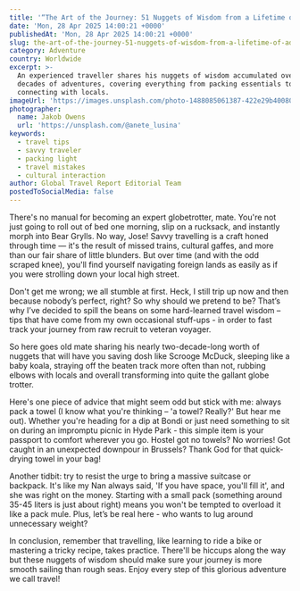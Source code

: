 ```yaml
---
title: '“The Art of the Journey: 51 Nuggets of Wisdom from a Lifetime of Adventures”'
date: 'Mon, 28 Apr 2025 14:00:21 +0000'
publishedAt: 'Mon, 28 Apr 2025 14:00:21 +0000'
slug: the-art-of-the-journey-51-nuggets-of-wisdom-from-a-lifetime-of-adventures
category: Adventure
country: Worldwide
excerpt: >-
  An experienced traveller shares his nuggets of wisdom accumulated over two
  decades of adventures, covering everything from packing essentials to
  connecting with locals.
imageUrl: 'https://images.unsplash.com/photo-1488085061387-422e29b40080'
photographer:
  name: Jakob Owens
  url: 'https://unsplash.com/@anete_lusina'
keywords:
  - travel tips
  - savvy traveler
  - packing light
  - travel mistakes
  - cultural interaction
author: Global Travel Report Editorial Team
postedToSocialMedia: false
---
```

There's no manual for becoming an expert globetrotter, mate. You're not just going to roll out of bed one morning, slip on a rucksack, and instantly morph into Bear Grylls. No way, Jose! Savvy travelling is a craft honed through time — it's the result of missed trains, cultural gaffes, and more than our fair share of little blunders. But over time (and with the odd scraped knee), you'll find yourself navigating foreign lands as easily as if you were strolling down your local high street.

Don't get me wrong; we all stumble at first. Heck, I still trip up now and then because nobody’s perfect, right? So why should we pretend to be? That’s why I’ve decided to spill the beans on some hard-learned travel wisdom – tips that have come from my own occasional stuff-ups - in order to fast track your journey from raw recruit to veteran voyager. 

So here goes old mate sharing his nearly two-decade-long worth of nuggets that will have you saving dosh like Scrooge McDuck, sleeping like a baby koala, straying off the beaten track more often than not, rubbing elbows with locals and overall transforming into quite the gallant globe trotter.

Here's one piece of advice that might seem odd but stick with me: always pack a towel (I know what you're thinking – 'a towel? Really?' But hear me out). Whether you're heading for a dip at Bondi or just need something to sit on during an impromptu picnic in Hyde Park - this simple item is your passport to comfort wherever you go. Hostel got no towels? No worries! Got caught in an unexpected downpour in Brussels? Thank God for that quick-drying towel in your bag! 

Another tidbit: try to resist the urge to bring a massive suitcase or backpack. It's like my Nan always said, 'If you have space, you'll fill it', and she was right on the money. Starting with a small pack (something around 35-45 liters is just about right) means you won't be tempted to overload it like a pack mule. Plus, let’s be real here - who wants to lug around unnecessary weight?

In conclusion, remember that travelling, like learning to ride a bike or mastering a tricky recipe, takes practice. There'll be hiccups along the way but these nuggets of wisdom should make sure your journey is more smooth sailing than rough seas. Enjoy every step of this glorious adventure we call travel!
